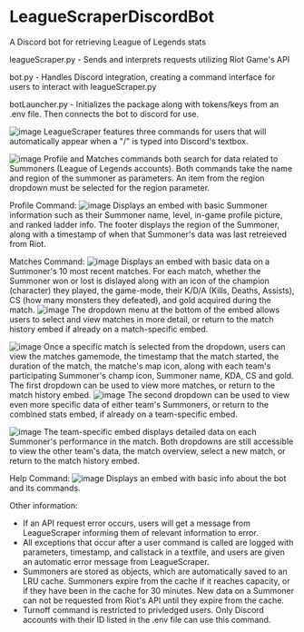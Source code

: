 # LeagueScraperDiscordBot
A Discord bot for retrieving League of Legends stats

leagueScraper.py - Sends and interprets requests utilizing Riot Game's API

bot.py - Handles Discord integration, creating a command interface for users to interact with leagueScraper.py

botLauncher.py - Initializes the package along with tokens/keys from an .env file. Then connects the bot to discord for use.



![image](https://user-images.githubusercontent.com/35815544/219257102-6c4ca7c4-784f-4a59-b5da-54dca4aaf553.png)
LeagueScraper features three commands for users that will automatically appear when a "/" is typed into Discord's textbox.

![image](https://user-images.githubusercontent.com/35815544/219257653-9ca25c1d-6bb9-4692-968f-f0ce5042de35.png)
Profile and Matches commands both search for data related to Summoners (League of Legends accounts). Both commands take the name and region of the summoner as parameters. An item from the region dropdown must be selected for the region parameter.

Profile Command:
![image](https://user-images.githubusercontent.com/35815544/219257787-5886d136-a8c9-4800-b6f9-0b6891f52262.png)
Displays an embed with basic Summoner information such as their Summoner name, level, in-game profile picture, and ranked ladder info.
The footer displays the region of the Summoner, along with a timestamp of when that Summoner's data was last retreieved from Riot.

Matches Command:
![image](https://user-images.githubusercontent.com/35815544/219258192-f00acb75-5f75-4ca4-91c7-a2fc241fceb8.png)
Displays an embed with basic data on a Summoner's 10 most recent matches.
For each match, whether the Summoner won or lost is dislayed along with an icon of the champion (character) they played, the game-mode, their K/D/A (Kills, Deaths, Assists), CS (how many monsters they defeated), and gold acquired during the match.
![image](https://user-images.githubusercontent.com/35815544/219258606-5c20ae74-6a21-41eb-934b-e7fbc00df147.png)
The dropdown menu at the bottom of the embed allows users to select and view matches in more detail, or return to the match history embed if already on a match-specific embed.

![image](https://user-images.githubusercontent.com/35815544/219258771-059724c4-76d3-4b34-8058-4e01cc05448c.png)
Once a specific match is selected from the dropdown, users can view the matches gamemode, the timestamp that the match started, the duration of the match, the matche's map icon, along with each team's participating Summoner's champ icon, Summoner name, KDA, CS and gold.
The first dropdown can be used to view more matches, or return to the match history embed.
![image](https://user-images.githubusercontent.com/35815544/219259093-5e366c8a-e9c3-4a1a-be21-76f2ee4a6ac3.png)
The second dropdown can be used to view even more specific data of either team's Summoners, or return to the combined stats embed, if already on a team-specific embed.

![image](https://user-images.githubusercontent.com/35815544/219259299-7e7b6d3f-037c-46e4-b233-184cdbe7e261.png)
The team-specific embed displays detailed data on each Summoner's performance in the match.
Both dropdowns are still accessible to view the other team's data, the match overview, select a new match, or return to the match history embed.

Help Command:
![image](https://user-images.githubusercontent.com/35815544/219259781-33c83f02-165a-47fd-b8c3-20a1a351d47d.png)
Displays an embed with basic info about the bot and its commands.


Other information:
- If an API request error occurs, users will get a message from LeagueScraper informing them of relevant information to error.
- All exceptions that occur after a user command is called are logged with parameters, timestamp, and callstack in a textfile, and users are given an automatic error message from LeagueScraper.
- Summoners are stored as objects, which are automatically saved to an LRU cache. Summoners expire from the cache if it reaches capacity, or if they have been in the cache for 30 minutes. New data on a Summoner can not be requested from Riot's API until they expire from the cache.
- Turnoff command is restricted to privledged users. Only Discord accounts with their ID listed in the .env file can use this command.
